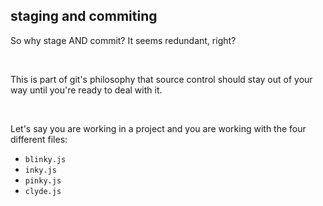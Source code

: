 ##  staging and commiting

So why stage AND commit? It seems redundant, right?

<br>

This is part of git's philosophy that source control should stay out of your way until you're ready to deal with it.

<br>

Let's say you are working in a project and you are working with the four different files:

- `blinky.js`
- `inky.js`
- `pinky.js`
- `clyde.js`

